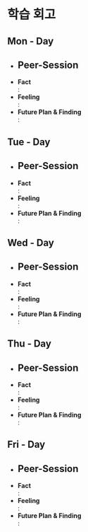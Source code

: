 # 학습 회고

## Mon - Day 
- **Peer-Session**
    - 
- **Fact**  
: 
- **Feeling**  
: 
- **Future Plan & Finding**  
: 


## Tue - Day 
- **Peer-Session**
    - 
- **Fact**  
: 
- **Feeling**  
: 
- **Future Plan & Finding**  
: 


## Wed - Day 
- **Peer-Session**
    - 
- **Fact**  
: 
- **Feeling**  
: 
- **Future Plan & Finding**  
: 


## Thu - Day 
- **Peer-Session**
    - 
- **Fact**  
: 
- **Feeling**  
: 
- **Future Plan & Finding**  
: 


## Fri - Day 
- **Peer-Session**
    - 
- **Fact**  
: 
- **Feeling**  
: 
- **Future Plan & Finding**  
: 




